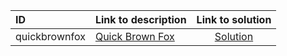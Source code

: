 | ID | Link to description | Link to solution |
|:---|:---|:---:|
| quickbrownfox | [Quick Brown Fox](https://open.kattis.com/problems/quickbrownfox) | [Solution](https://github.com/versenyi98/leetcode-solutions/tree/main/solutions/Quick%20Brown%20Fox)|
